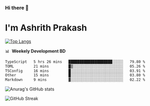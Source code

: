 ### Hi there 👋
# I'm Ashrith Prakash

[![Top Langs](https://github-readme-stats.vercel.app/api/top-langs/?username=xxcheckmatexx&count_private=true&include_all_commits=true&show_icons=true&line_height=20&title_color=FFFFFF&icon_color=FFFFFF&text_color=FFFFFF&bg_color=0D1117&langs_count=8)](https://github.com/anuraghazra/github-readme-stats)

📊 &nbsp;**Weekely Development BD**

<!--START_SECTION:waka-->

```txt
TypeScript   5 hrs 26 mins   ████████████████████░░░░░   79.80 %
TOML         21 mins         █▒░░░░░░░░░░░░░░░░░░░░░░░   05.26 %
TSConfig     16 mins         █░░░░░░░░░░░░░░░░░░░░░░░░   03.91 %
Other        15 mins         █░░░░░░░░░░░░░░░░░░░░░░░░   03.80 %
Markdown     9 mins          ▓░░░░░░░░░░░░░░░░░░░░░░░░   02.22 %
```

<!--END_SECTION:waka-->

![Anurag's GitHub stats](https://github-readme-stats.vercel.app/api?username=xxcheckmatexx&count_private=true&show_icons=true&theme=merko)  

![GitHub Streak](http://github-readme-streak-stats.herokuapp.com?user=xxcheckmatexx&theme=merko&hide_border=true&date_format=M%20j%5B%2C%20Y%5D&fire=DD0E0B)
<br/>

